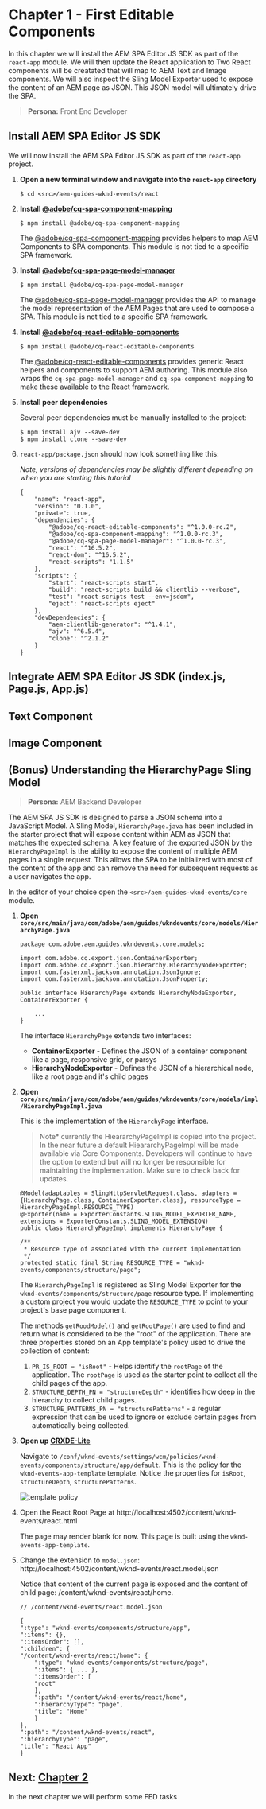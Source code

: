 # Chapter 1 - First Editable Components

In this chapter we will install the AEM SPA Editor JS SDK as part of the `react-app` module. We will then update the React application to Two React components will be creatated that will map to AEM Text and Image components. We will also inspect the Sling Model Exporter used to expose the content of an AEM page as JSON.  This JSON model will ultimately drive the SPA.

> **Persona:** Front End Developer

## Install AEM SPA Editor JS SDK

We will now install the AEM SPA Editor JS SDK as part of the `react-app` project.

1. **Open a new terminal window and navigate into the `react-app` directory**

    ```
    $ cd <src>/aem-guides-wknd-events/react
    ```

2. **Install [@adobe/cq-spa-component-mapping](https://www.npmjs.com/package/@adobe/cq-spa-component-mapping)**

    ```
    $ npm install @adobe/cq-spa-component-mapping
    ```

    The [@adobe/cq-spa-component-mapping](https://www.npmjs.com/package/@adobe/cq-spa-component-mapping) provides helpers to map AEM Components to SPA components. This module is not tied to a specific SPA framework.

3. **Install [@adobe/cq-spa-page-model-manager](https://www.npmjs.com/package/@adobe/cq-spa-page-model-manager)**

    ```
    $ npm install @adobe/cq-spa-page-model-manager
    ```

    The [@adobe/cq-spa-page-model-manager](https://www.npmjs.com/package/@adobe/cq-spa-page-model-manager) provides the API to manage the model representation of the AEM Pages that are used to compose a SPA. This module is not tied to a specific SPA framework.

4. **Install [@adobe/cq-react-editable-components](https://www.npmjs.com/package/@adobe/cq-react-editable-components)**

    ```
    $ npm install @adobe/cq-react-editable-components
    ```

    The [@adobe/cq-react-editable-components](https://www.npmjs.com/package/@adobe/cq-react-editable-components) provides generic React helpers and components to support AEM authoring. This module also wraps the `cq-spa-page-model-manager` and `cq-spa-component-mapping` to make these available to the React framework.

5. **Install peer dependencies**

    Several peer dependencies must be manually installed to the project:

    ```
    $ npm install ajv --save-dev
    $ npm install clone --save-dev
    ```

6. `react-app/package.json` should now look something like this:

    *Note, versions of dependencies may be slightly different depending on when you are starting this tutorial*

    ```
    {
        "name": "react-app",
        "version": "0.1.0",
        "private": true,
        "dependencies": {
            "@adobe/cq-react-editable-components": "^1.0.0-rc.2",
            "@adobe/cq-spa-component-mapping": "^1.0.0-rc.3",
            "@adobe/cq-spa-page-model-manager": "^1.0.0-rc.3",
            "react": "^16.5.2",
            "react-dom": "^16.5.2",
            "react-scripts": "1.1.5"
        },
        "scripts": {
            "start": "react-scripts start",
            "build": "react-scripts build && clientlib --verbose",
            "test": "react-scripts test --env=jsdom",
            "eject": "react-scripts eject"
        },
        "devDependencies": {
            "aem-clientlib-generator": "^1.4.1",
            "ajv": "^6.5.4",
            "clone": "^2.1.2"
        }
    }
    ```

## Integrate AEM SPA Editor JS SDK (index.js, Page.js, App.js)

## Text Component

## Image Component

## (Bonus) Understanding the HierarchyPage Sling Model

> **Persona:** AEM Backend Developer

The AEM SPA JS SDK is designed to parse a JSON schema into a JavaScript Model.  A Sling Model, `HierarchyPage.java` has been included in the starter project that will expose content within AEM as JSON that matches the expected schema. A key feature of the exported JSON by the `HierarchyPageImpl` is the ability to expose the content of multiple AEM pages in a single request. This allows the SPA to be initialized with most of the content of the app and can remove the need for subsequent requests as a user navigates the app.

In the editor of your choice open the `<src>/aem-guides-wknd-events/core` module. 

1. **Open `core/src/main/java/com/adobe/aem/guides/wkndevents/core/models/HierarchyPage.java`**

    ```
    package com.adobe.aem.guides.wkndevents.core.models;

    import com.adobe.cq.export.json.ContainerExporter;
    import com.adobe.cq.export.json.hierarchy.HierarchyNodeExporter;
    import com.fasterxml.jackson.annotation.JsonIgnore;
    import com.fasterxml.jackson.annotation.JsonProperty;

    public interface HierarchyPage extends HierarchyNodeExporter, ContainerExporter {

        ...
    }
    ```

    The interface `HierarchyPage` extends two interfaces:

    * **ContainerExporter** - Defines the JSON of a container component like a page, responsive grid, or parsys
    * **HierarchyNodeExporter** - Defines the JSON of a hierarchical node, like a root page and it's child pages

2. **Open `core/src/main/java/com/adobe/aem/guides/wkndevents/core/models/impl/HierarchyPageImpl.java`**

    This is the implementation of the `HierarchyPage` interface. 

      > Note* currently the HieararchyPageImpl is copied into the project. In the near future a default HieararchyPageImpl will be made available via Core Components. Developers will continue to have the option to extend but will no longer be responsible for maintaining the implementation. Make sure to check back for updates.


    ```
    @Model(adaptables = SlingHttpServletRequest.class, adapters = {HierarchyPage.class, ContainerExporter.class}, resourceType = HierarchyPageImpl.RESOURCE_TYPE)
    @Exporter(name = ExporterConstants.SLING_MODEL_EXPORTER_NAME, extensions = ExporterConstants.SLING_MODEL_EXTENSION)
    public class HierarchyPageImpl implements HierarchyPage {

    /**
     * Resource type of associated with the current implementation
     */
    protected static final String RESOURCE_TYPE = "wknd-events/components/structure/page";
    ```

    The `HierarchyPageImpl` is registered as Sling Model Exporter for the `wknd-events/components/structure/page` resource type. If implementing a custom project you would update the `RESOURCE_TYPE` to point to your project's base page component.

    The methods `getRoodModel()` and `getRootPage()` are used to find and return what is considered to be the "root" of the application. There are three properties stored on an App template's policy used to drive the collection of content:
    
    1. `PR_IS_ROOT = "isRoot"` -  Helps identify the `rootPage` of the application. The `rootPage` is used as the starter point to collect all the child pages of the app.
    2. `STRUCTURE_DEPTH_PN = "structureDepth"` - identifies how deep in the hierarchy to collect child pages.
    3. `STRUCTURE_PATTERNS_PN = "structurePatterns"` - a regular expression that can be used to ignore or exclude certain pages from automatically being collected. 

3. **Open up [CRXDE-Lite](http://localhost:4502/crx/de/index.jsp#/conf/wknd-events/settings/wcm/policies/wknd-events/components/structure/app/default)**

    Navigate to `/conf/wknd-events/settings/wcm/policies/wknd-events/components/structure/app/default`. This is the policy for the `wknd-events-app-template` template. Notice the properties for `isRoot`, `structureDepth`, `structurePatterns`.

    ![template policy](./images/app-template-policy.png)

4. Open the React Root Page at http://localhost:4502/content/wknd-events/react.html

    The page may render blank for now. This page is built using the `wknd-events-app-template`.

5. Change the extension to `model.json`: http://localhost:4502/content/wknd-events/react.model.json

    Notice that content of the current page is exposed and the content of child page: /content/wknd-events/react/home.

    ```
    // /content/wknd-events/react.model.json 

    {
    ":type": "wknd-events/components/structure/app",
    ":items": {},
    ":itemsOrder": [],
    ":children": {
    "/content/wknd-events/react/home": {
        ":type": "wknd-events/components/structure/page",
        ":items": { ... },
        ":itemsOrder": [
        "root"
        ],
        ":path": "/content/wknd-events/react/home",
        ":hierarchyType": "page",
        "title": "Home"
        }
    },
    ":path": "/content/wknd-events/react",
    ":hierarchyType": "page",
    "title": "React App"
    }
    ```


## Next: [Chapter 2](../chapter-2/chapter-2.md)

In the next chapter we will perform some FED tasks
